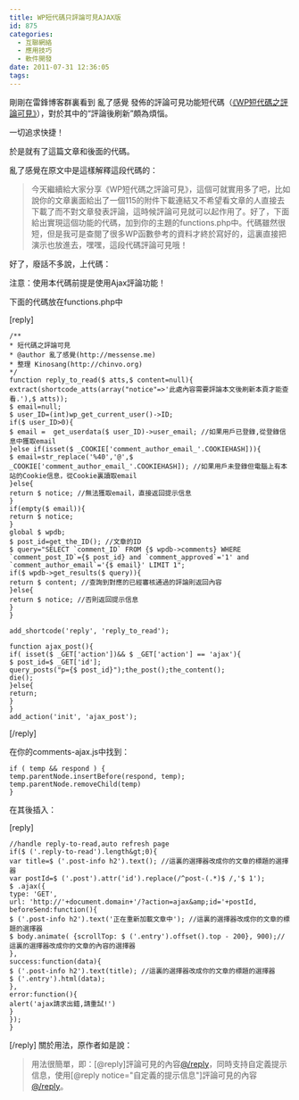 ```yaml
---
title: WP短代碼只評論可見AJAX版
id: 875
categories:
  - 互聯網絡
  - 應用技巧
  - 軟件開發
date: 2011-07-31 12:36:05
tags:
---
```


剛剛在雷鋒博客群裏看到 亂了感覺 發佈的評論可見功能短代碼（[《WP短代碼之評論可見》](http://messense.me/wp-shortcode-of-reply-to-read.html)），對於其中的“評論後刷新”頗為煩惱。

一切追求快捷！

於是就有了這篇文章和後面的代碼。

亂了感覺在原文中是這樣解釋這段代碼的：

> 今天繼續給大家分享《WP短代碼之評論可見》，這個可就實用多了吧，比如說你的文章裏面給出了一個115的附件下載連結又不希望看文章的人直接去下載了而不對文章發表評論，這時候評論可見就可以起作用了。好了，下面給出實現這個功能的代碼，加到你的主題的functions.php中。代碼雖然很短，但是我可是查閱了很多WP函數參考的資料才終於寫好的，這裏直接把演示也放進去，嘿嘿，這段代碼評論可見哦！

好了，廢話不多說，上代碼：
<!--more-->
注意：使用本代碼前提是使用Ajax評論功能！

下面的代碼放在functions.php中

[reply]

```
/**
* 短代碼之評論可見
* @author 亂了感覺(http://messense.me)
* 整理 Kinosang(http://chinvo.org)
*/
function reply_to_read($ atts,$ content=null){
extract(shortcode_atts(array("notice"=>'此處內容需要評論本文後刷新本頁才能查看.'),$ atts));
$ email=null;
$ user_ID=(int)wp_get_current_user()->ID;
if($ user_ID>0){
$ email =  get_userdata($ user_ID)->user_email; //如果用戶已登錄,從登錄信息中獲取email
}else if(isset($ _COOKIE['comment_author_email_'.COOKIEHASH])){
$ email=str_replace('%40','@',$ _COOKIE['comment_author_email_'.COOKIEHASH]); //如果用戶未登錄但電腦上有本站的Cookie信息，從Cookie裏讀取email
}else{
return $ notice; //無法獲取email，直接返回提示信息
}
if(empty($ email)){
return $ notice;
}
global $ wpdb;
$ post_id=get_the_ID(); //文章的ID
$ query="SELECT `comment_ID` FROM {$ wpdb->comments} WHERE `comment_post_ID`={$ post_id} and `comment_approved`='1' and `comment_author_email`='{$ email}' LIMIT 1";
if($ wpdb->get_results($ query)){
return $ content; //查詢到對應的已經審核通過的評論則返回內容
}else{
return $ notice; //否則返回提示信息
}
}

add_shortcode('reply', 'reply_to_read');

function ajax_post(){
if( isset($ _GET['action'])&& $ _GET['action'] == 'ajax'){
$ post_id=$ _GET['id'];
query_posts("p={$ post_id}");the_post();the_content();
die();
}else{
return;
}
}
add_action('init', 'ajax_post');
```

[/reply]

在你的comments-ajax.js中找到：

```
if ( temp && respond ) {
temp.parentNode.insertBefore(respond, temp);
temp.parentNode.removeChild(temp)
}
```

在其後插入：

[reply]

```
//handle reply-to-read,auto refresh page
if($ ('.reply-to-read').length&gt;0){
var title=$ ('.post-info h2').text(); //這裏的選擇器改成你的文章的標題的選擇器
var postId=$ ('.post').attr('id').replace(/^post-(.*)$ /,'$ 1');
$ .ajax({
type: 'GET',
url: 'http://'+document.domain+'/?action=ajax&amp;id='+postId,
beforeSend:function(){
$ ('.post-info h2').text('正在重新加載文章中'); //這裏的選擇器改成你的文章的標題的選擇器
$ body.animate( {scrollTop: $ ('.entry').offset().top - 200}, 900);//這裏的選擇器改成你的文章的內容的選擇器
},
success:function(data){
$ ('.post-info h2').text(title); //這裏的選擇器改成你的文章的標題的選擇器
$ ('.entry').html(data);
},
error:function(){
alert('ajax請求出錯,請重試!')
}
});
}
```

[/reply]
關於用法，原作者如是說：

> 用法很簡單，即：[@reply]評論可見的內容[@/reply](去掉@)，同時支持自定義提示信息，使用[@reply notice="自定義的提示信息"]評論可見的內容[@/reply](同樣要去掉@)。